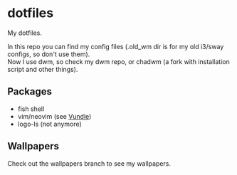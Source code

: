 # dotfiles
My dotfiles.

In this repo you can find my config files (.old_wm dir is for my old i3/sway configs, so don't use them).  
Now I use dwm, so check my dwm repo, or chadwm (a fork with installation script and other things).

## Packages
- fish shell 
- vim/neovim (see [Vundle](https://github.com/VundleVim/Vundle.vim))
- logo-ls (not anymore)

## Wallpapers
Check out the wallpapers branch to see my wallpapers.
